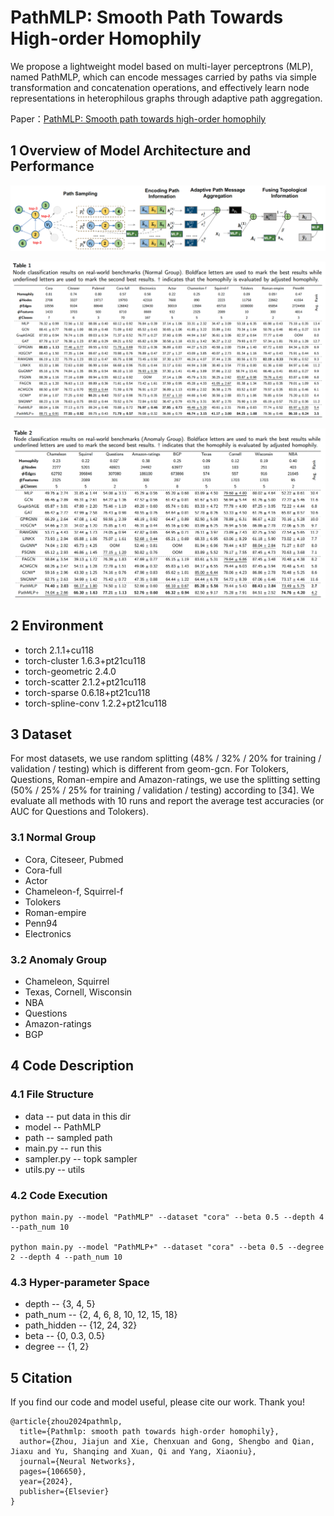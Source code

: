 # PathMLP: Smooth Path Towards High-order Homophily
We propose a lightweight model based on multi-layer perceptrons (MLP), named PathMLP, which can encode messages carried by paths via simple transformation and concatenation operations, and effectively learn node representations in heterophilous graphs through adaptive path aggregation.

Paper：[PathMLP: Smooth path towards high-order homophily](https://www.sciencedirect.com/science/article/pii/S0893608024005744)

## 1 Overview of Model Architecture and Performance

![](./images/model.png)

![](images/nomal_group.png)

![](images/anomy_group.png)

## 2 Environment

* torch                                     2.1.1+cu118
* torch-cluster                      1.6.3+pt21cu118
* torch-geometric                2.4.0
* torch-scatter                      2.1.2+pt21cu118
* torch-sparse                       0.6.18+pt21cu118
* torch-spline-conv             1.2.2+pt21cu118

## 3 Dataset

For most datasets, we use random splitting (48% / 32% / 20% for training / validation / testing) which is different from geom-gcn. For Tolokers, Questions, Roman-empire and Amazon-ratings, we use the splitting setting (50% / 25% / 25% for training / validation / testing) according to [34]. We evaluate all methods with 10 runs and report the average test accuracies (or AUC for Questions and Tolokers).

### 3.1 Normal Group

- Cora, Citeseer, Pubmed
- Cora-full
- Actor
- Chameleon-f, Squirrel-f
- Tolokers
- Roman-empire
- Penn94
- Electronics
### 3.2 Anomaly Group

- Chameleon, Squirrel
- Texas, Cornell, Wisconsin
- NBA
- Questions
- Amazon-ratings
- BGP

## 4 Code Description

### 4.1 File Structure

* data  -- put data in this dir
* model -- PathMLP
* path  -- sampled path
* main.py  --  run this
* sampler.py  -- topk sampler
* utils.py  --  utils

### 4.2 Code Execution 
```shell
python main.py --model "PathMLP" --dataset "cora" --beta 0.5 --depth 4 --path_num 10

python main.py --model "PathMLP+" --dataset "cora" --beta 0.5 --degree 2 --depth 4 --path_num 10
```


### 4.3 Hyper-parameter Space

* depth  -- {3, 4, 5}
* path_num -- {2, 4, 6, 8, 10, 12, 15, 18}
* path_hidden -- {12, 24, 32}
* beta -- {0, 0.3, 0.5}
* degree -- {1, 2}

## 5 Citation

If you find our code and model useful, please cite our work. Thank you!

```
@article{zhou2024pathmlp,
  title={Pathmlp: smooth path towards high-order homophily},
  author={Zhou, Jiajun and Xie, Chenxuan and Gong, Shengbo and Qian, Jiaxu and Yu, Shanqing and Xuan, Qi and Yang, Xiaoniu},
  journal={Neural Networks},
  pages={106650},
  year={2024},
  publisher={Elsevier}
}
```

